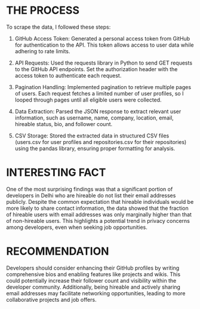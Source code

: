 # THE PROCESS
To scrape the data, I followed these steps:
1. GitHub Access Token: Generated a personal access token from GitHub for authentication to the API. This token allows access to user data while adhering to rate limits.

2. API Requests: Used the requests library in Python to send GET requests to the GitHub API endpoints. Set the authorization header with the access token to authenticate each request.

3. Pagination Handling: Implemented pagination to retrieve multiple pages of users. Each request fetches a limited number of user profiles, so I looped through pages until all eligible users were collected.

4. Data Extraction: Parsed the JSON response to extract relevant user information, such as username, name, company, location, email, hireable status, bio, and follower count.

5. CSV Storage: Stored the extracted data in structured CSV files (users.csv for user profiles and repositories.csv for their repositories) using the pandas library, ensuring proper formatting for analysis.

# INTERESTING FACT
One of the most surprising findings was that a significant portion of developers in Delhi who are hireable do not list their email addresses publicly. Despite the common expectation that hireable individuals would be more likely to share contact information, the data showed that the fraction of hireable users with email addresses was only marginally higher than that of non-hireable users. This highlights a potential trend in privacy concerns among developers, even when seeking job opportunities.

# RECOMMENDATION
Developers should consider enhancing their GitHub profiles by writing comprehensive bios and enabling features like projects and wikis. This could potentially increase their follower count and visibility within the developer community. Additionally, being hireable and actively sharing email addresses may facilitate networking opportunities, leading to more collaborative projects and job offers.
